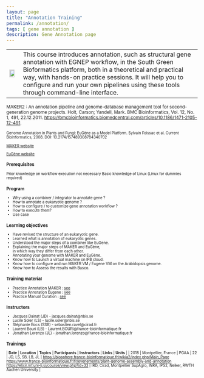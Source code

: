 ```yaml
---
layout: page
title: "Annotation Training"
permalink: /annotation/
tags: [ gene annotation ]
description: Gene Annotation page
---
```


<table class="table-contact">
<tr>
<td><img width="80%" class="img-responsive" src="{{ site.url }}/images/pga/gnpannot_logo.png" alt="" />
</td>
<td>
This course introduces annotation, such as structural gene annotation with EGNEP workflow, in the South Green Bioformatics platform, both in a theoretical and practical way, with hands-on practice sessions. It will help you to configure and run your own pipelines using these tools through command-line interface.
</td>
</tr>
</table>

<small>MAKER2 : An annotation pipeline and genome-database management tool for second-generation genome projects. Holt, Carson; Yandell, Mark. BMC Bioinformatics, Vol. 12, No. 1, 491, 22.12.2011. https://bmcbioinformatics.biomedcentral.com/articles/10.1186/1471-2105-12-491.

<small>Genome Annotation in Plants and Fungi: EuGène as a Model Platform. Sylvain Foissac et al. Current Bioinformatics, 2008. DOI: 10.2174/157489308784340702
  
[MAKER website](http://www.yandell-lab.org/software/maker.html)

[EuGène website](http://eugene.toulouse.inra.fr/)

### Prerequisites
Prior knowledge on workflow execution not necessary 
Basic knowledge of Linux (Linux for dummies required)

<div id="colonne1">
<h3>Program</h3>
<ul>
<li>Why using a combiner / integrator to annotate gene ?</li>
<li>How to annotate a eukaryotic genome ?</li>
<li>How to configure / to customize gene annotation workflow ? </li>
<li>How to execute them? </li>
<li>Use case</li>
</ul>
</div>

<div id="colonne2">
<h3>Learning objectives</h3>
<ul>
<li>Have revised the structure of an eukaryotic gene.</li>
<li>Learned what is annotation of eukaryotic genes.</li>
<li>Understood the major steps of a combiner like EuGene.</li> 
<li>Explaining the major steps of MAKER and EuGène,<br>in which way they differ from each other.</li>  
<li>Annotating your genome with MAKER and EuGène.</li>
<li>Know how to Launch a virtual machine on IFB cloud.</li>
<li>Know how to configure and run MAKER VM / Eugene VM on the Arabidopsis genome.</li>
<li>Know how to Assess the results with Busco.</li>
</ul>
</div>

<div id="colonne3">
<h3>Training material</h3>
<ul>
<li>Practice Annotation MAKER : <a target="_blank" href="{{ site.url }}/annotation/MAKER/StructuralAnnotation_mtp">see</a></li>
<li>Practice Annotation Eugene : <a target="_blank" href="{{ site.url }}/annotation/Eugene/exercice_eugene_appliance">see</a></li><li>Practice Manual Curation : <a target="_blank" href="{{ site.url }}/annotation/IFB-EGNEPpractice">see</a></li> 
</ul>
</div>

<div id="nextInline" class="clearfix">
<h3>Instructors</h3>
<ul>
<li>Jacques Dainat (JD) - jacques.dainat@nbis.se</li>
<li>Lucile Soler (LS) - lucile.soler@nbis.se</li>
<li>Stéphanie Bocs (SSB) - sebastien.ravel@cirad.fr</li>
<li>Laurent Bouri (LB) - Laurent.BOURI@france-bioinformatique.fr</li>
<li>Jonathan Lorenzo (JL) - jonathan.lorenzo@france-bioinformatique.fr</li></ul>
</div>

### Trainings

| **Date** | **Location** | **Topics** | **Participants** | **Instructors** | **Links** | **Units** |
| 2018 | Montpellier, France | PGAA  | 22 | JD, LS, SB, LB, JL | https://biosphere.france-bioinformatique.fr/wikia2/index.php/Main_Page https://www.france-bioinformatique.fr/fr/evenements/plant-genome-assembly-and-annotation https://elixir.mf.uni-lj.si/course/view.php?id=33 | IRD, Cirad, Montpellier SupAgro, INRA, IPS2, Neiker, RWTH Aachen University |




